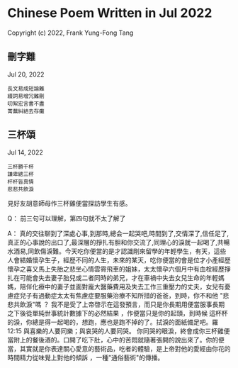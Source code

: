 # Chinese Poem Written in Jul 2022
Copyright (c) 2022, Frank Yung-Fong Tang

## 刪字難
Jul 20, 2022
```
長文易成短論難
綴詞易增冗難刪
叨絮宏言書不盡
菁蕪糾結去存癱
```

## 三杯頌
Jul 14, 2022
```
三杯勝千杯
謙卑總三杯
杯杯皆真情
悲悲共飲淚
```
見好友胡意師母作三杯雞便當探訪學生有感。

Q： 前三句可以理解，第四句就不太了解了

A： 真的交往聊到了深處心事,到那時,總会一起哭吧,時間到了,交情深了,信任足了,真正的心事說的出口了,最深層的掙扎有胆和你交流了,同理心的淚就一起喝了,共暢水酒易,同飲傷淚難。今天吃你便當的是才認識剛來留學的年輕學生，有天，這些人會結婚懷孕生子，經歷不同的人生，未來的某天，吃你便當的會是位才小產經歷懷孕之喜又馬上失胎之悲坐心情雲霄飛車的姐妹，太太懷孕六個月中有血栓經歷掙扎在可能會失去妻子胎兒或二者同時的弟兄，才在車禍中失去女兒生命的年輕媽媽，陪伴化療中的妻子並面對龐大醫藥費用及失去工作三重壓力的丈夫，女兒有憂慮症兒子有過動症太太有焦慮症要服藥治療不知所措的爸爸，到時，你不和他 "悲悲共飲淚"嗎 ？ 我不是受了上帝啓示在這發預言，而只是你長期用便當服事長期之下後從單純世事統計數據下的必然結果 ，作便當只是你的起頭，到時候 這杯杯的淚，你總是得一起喝的，想跑，應也是跑不掉的了。拭淚的面紙備足吧。羅12:15 與喜樂的人要同樂；與哀哭的人要同哭。 你同哭的眼淚，終會成你三杯雞便當附上的餐後酒的。口開了吃下肚，心中的苦悶就隨著張開的說出來了。你的便當，其實就是你表達關心愛意的藝術品，吃者的體驗，是上帝對他的愛經由你花的時間精力從味覺上對他的傾訴 ，一種"通俗藝術"的傳播。
